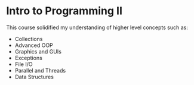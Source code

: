 # Intro to Programming II

This course solidified my understanding of higher level concepts such as:

- Collections
- Advanced OOP
- Graphics and GUIs
- Exceptions
- File I/O
- Parallel and Threads
- Data Structures
